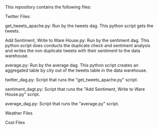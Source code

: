 This repository contains the following files: 

Twitter Files: 

get_tweets_apache.py: Run by the tweets dag. This python script gets the tweets.

Add Sentiment, Write to Ware House.py: Run by the sentiment dag. This python script does conducts the duplicate check and sentiment analysis and writes the non duplicate tweets with their sentiment to the data warehouse. 

average.py: Run by the average dag. This python script creates an aggregated table by city  out of the tweets table in the data warehouse.

twitter_dag.py:  Script that runs the "get_tweets_apache.py" script.

sentiment_dagt.py: Script that runs the "Add Sentiment, Write to Ware House.py" script.

average_dag.py: Script that runs the "average.py" script.



Weather Files


Cost Files
